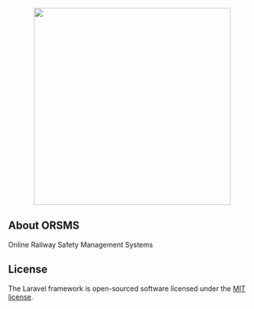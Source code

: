 <p align="center"><img src="https://res.cloudinary.com/dtfbvvkyp/image/upload/v1566331377/laravel-logolockup-cmyk-red.svg" width="400"></p>

## About ORSMS
Online Railway Safety Management Systems



## License

The Laravel framework is open-sourced software licensed under the [MIT license](https://opensource.org/licenses/MIT).

